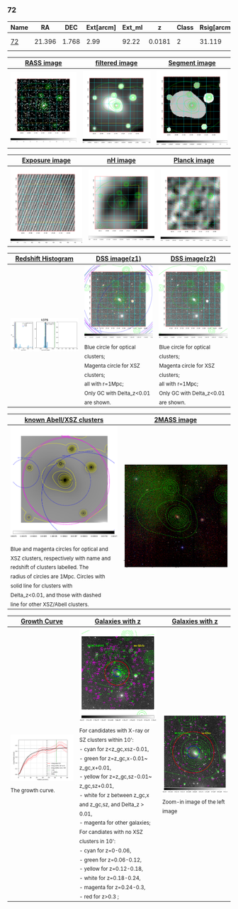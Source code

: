 <div STYLE="page-break-after: always;"></div>

### 72

|Name          |RA          |DEC      | Ext[arcm] | Ext_ml | z    | Class| Rsig[arcmin] | CRsig[c/s] | CR500[c/s] | R500[Mpc] |L500[erg/s]|F500[erg/s/cm^2]| M500[Msun]|Tx[keV]|beta|GC(XSZ,Delta_z<0.01)| GC(OPT,Delta_z<0.01)|GC|alias|
|--------------|------------|------------|---|---|-----------|--------|------|------|----|----|----|----|----|----|----|----|----|----|---|
|[72](script/72.md)     | 21.396       | 1.768       | 2.99    | 92.22   | 0.0181 | 2   | 31.119 |0.449 |0.429 |0.515 |4.432e+42 |5.996e-12 |3.952e+13 |1.214 |0.536 |MCXC, |N, |MCXC, A, |k376|

|[RASS image](../image/72/72_img.pdf)|[filtered image](../image/72/72_fil.pdf)|[Segment image](../image/72/72_seg.pdf)|
|-------------------|--------------------|-------------------|
| <img src="../image/72/72_img.png" width="300">  | <img src="../image/72/72_fil.png" width="300">   | <img src="../image/72/72_seg.png" width="300">  |

|[Exposure image](../image/72/72_mex.pdf)| [nH image](../image/72/72_nh.pdf)| [Planck image](../image/72/72_p.pdf)|
|-------------------|--------------------|-------------------|
|<img src="../image/72/72_mex.png" width="300">   | <img src="../image/72/72_nh.png" width="300">    | <img src="../image/72/72_p.png" width="300"> |

|[Redshift Histogram](../image/72/72_zg.pdf) | [DSS image(z1)](../image/72/72_dss_z1.pdf)      |  [DSS image(z2)](../image/72/72_dss_z2.pdf)    |
|-------------------|--------------------|-------------------|
|<img src="../image/72/72_zg.png" width="300"> |<img src="../image/72/72_dss_z1.png" width="300"> <sub><br>Blue circle for optical clusters; <br>Magenta circle for XSZ clusters; <br>all with r=1Mpc; <br>Only GC with Delta_z<0.01 are shown. </sub>| <img src="../image/72/72_dss_z2.png" width="300"><sub><br>Blue circle for optical clusters; <br>Magenta circle for XSZ clusters; <br>all with r=1Mpc; <br>Only GC with Delta_z<0.01 are shown. </sub> |

|[known Abell/XSZ clusters](../image/72/72_m.pdf) | [2MASS image](../image/72/72_2mass.pdf)      |
|-------------------|-------------------|
|<img src=../image/72/72_m.png width="300"> <sub><br>Blue and magenta circles for optical and <br>XSZ clusters, respectively with name and <br>redshift of clusters labelled. The <br>radius of circles are 1Mpc. Circles with <br>solid line for clusters with <br>Delta_z<0.01, and those with dashed <br>line for other XSZ/Abell clusters.        </sub>|<img src="../image/72/72_2mass.png" width="300">  |

|[Growth Curve](../image/72/72_gca_all.png) |[Galaxies with z](../image/72/72_opt_ned.pdf) |[Galaxies with z](../image/72/72_opt_ned_zoom.pdf) |
|-------------------|-------------------|-------------------|
| <img src="../image/72/72_gca_all.png" width="300"> <sub><br>The growth curve.</sub>| <img src=../image/72/72_opt_ned.png width="300"> <br><sub> For candidates with X-ray or SZ clusters within 10': <br> - cyan for z<z_gc,xsz-0.01, <br> - green for z=z_gc,x-0.01~ z_gc,x+0.01, <br> - yellow for z=z_gc,sz-0.01~ z_gc,sz+0.01, <br> - white for z between z_gc,x and z_gc,sz, and Delta_z > 0.01, <br> - magenta for other galaxies; <br>For candiates with no XSZ clusters in 10': <br> - cyan for z=0-0.06, <br> - green for z=0.06-0.12, <br> - yellow for z=0.12-0.18, <br> - white for z=0.18-0.24, <br> - magenta for z=0.24-0.3, <br> - red for z>0.3 ;  </sub>|<img src=../image/72/72_opt_ned_zoom.png width="300">  <br><sub> Zoom-in image of the left image</sub>|




